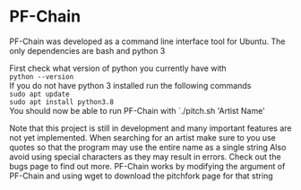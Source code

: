 # PF-Chain
PF-Chain was developed as a command line interface tool for Ubuntu. The only dependencies are bash and python 3
 
First check what version of python you currently have with  
`python --version`  
If you do not have python 3 installed run the following commands  
`sudo apt update`  
`sudo apt install python3.8`  
You should now be able to run PF-Chain with
`./pitch.sh 'Artist Name'

Note that this project is still in development and many important features are not yet implemented.
When searching for an artist make sure to you use quotes so that the program may use the entire name as a single string
Also avoid using special characters as they may result in errors. Check out the bugs page to find out more.
PF-Chain works by modifying the argument of PF-Chain and using wget to download the pitchfork page for that string
